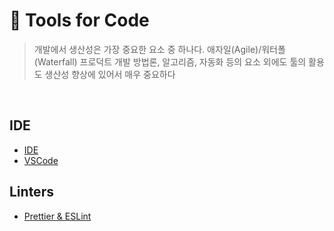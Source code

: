 # 🔧 Tools for Code

> 개발에서 생산성은 가장 중요한 요소 중 하나다. 애자일(Agile)/워터폴(Waterfall) 프로덕트 개발 방법론, 알고리즘, 자동화 등의 요소 외에도 툴의 활용도 생산성 향상에 있어서 매우 중요하다

<br>

## IDE

- [IDE](https://github.com/jacenam/WIL-archive/blob/main/Productivity/Tools-for-Code/IDE/ide.md)
- [VSCode]()

## Linters

- [Prettier & ESLint](https://github.com/jacenam/WIL-archive/blob/main/Productivity/Tools-for-Code/Linters/prettier%20%26%20eslint.md)